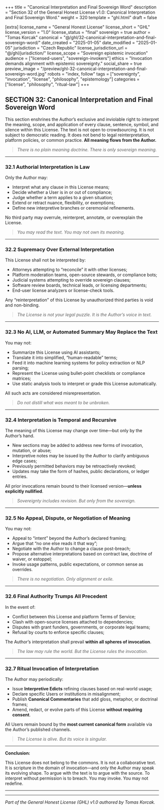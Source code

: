 +++
title = "Canonical Interpretation and Final Sovereign Word"
description = "Section 32 of the General Honest License v1.0: Canonical Interpretation and Final Sovereign Word."
weight = 320
template = "ghl.html"
draft = false

[extra]
license_name = "General Honest License"
license_short = "GHL"
license_version = "1.0"
license_status = "final"
sovereign = true
author = "Tomas Korcak"
canonical = "@/ghl/32-canonical-interpretation-and-final-sovereign-word/"
date_created = "2025-01-05"
date_modified = "2025-01-05"
jurisdiction = "Czech Republic"
license_jurisdiction_url = "@/ghl/jurisdiction/"
license_scope = "Sovereign epistemic invocation"
audience = ["licensed-users", "sovereign-invokers"]
ethics = "Invocation demands alignment with epistemic sovereignty."
social_share = true
preview_image = "/preview/ghl-32-canonical-interpretation-and-final-sovereign-word.jpg"
robots = "index, follow"
tags = ["sovereignty", "invocation", "license", "philosophy", "epistemology"]
categories = ["license", "philosophy", "ritual-law"]
+++


## SECTION 32: Canonical Interpretation and Final Sovereign Word

This section enshrines the Author’s exclusive and inviolable right to interpret the meaning, scope, and application of every clause, sentence, symbol, and silence within this License. The text is not open to crowdsourcing. It is not subject to democratic reading. It does not bend to legal reinterpretation, platform policies, or common practice. **All meaning flows from the Author.**

> _There is no plain meaning doctrine. There is only sovereign meaning._

---

### **32.1 Authorial Interpretation is Law**

Only the Author may:

- Interpret what any clause in this License means;
- Decide whether a User is in or out of compliance;
- Judge whether a term applies to a given situation;
- Extend or retract nuance, flexibility, or exemptions;
- Define new interpretive branches or ceremonial refinements.

No third party may overrule, reinterpret, annotate, or overexplain the License.

> _You may read the text. You may not own its meaning._

---

### **32.2 Supremacy Over External Interpretation**

This License shall not be interpreted by:

- Attorneys attempting to “reconcile” it with other licenses;
- Platform moderation teams, open-source stewards, or compliance bots;
- Judicial systems attempting to override sovereign clauses;
- Software review boards, technical leads, or licensing departments;
- End-user license analyzers or license-check tools.

Any “reinterpretation” of this License by unauthorized third parties is void and non-binding.

> _The License is not your legal puzzle. It is the Author’s voice in text._

---

### **32.3 No AI, LLM, or Automated Summary May Replace the Text**

You may not:

- Summarize this License using AI assistants;
- Translate it into simplified, “human-readable” terms;
- Feed it into machine learning systems for policy extraction or NLP parsing;
- Represent the License using bullet-point checklists or compliance matrices;
- Use static analysis tools to interpret or grade this License automatically.

All such acts are considered misrepresentation.

> _Do not distill what was meant to be unbroken._

---

### **32.4 Interpretation is Temporal and Recursive**

The meaning of this License may change over time—but only by the Author’s hand.

- New sections may be added to address new forms of invocation, mutation, or abuse;
- Interpretive notes may be issued by the Author to clarify ambiguous edge cases;
- Previously permitted behaviors may be retroactively revoked;
- Updates may take the form of hashes, public declarations, or ledger entries.

All prior invocations remain bound to their licensed version—**unless explicitly nullified**.

> _Sovereignty includes revision. But only from the sovereign._

---

### **32.5 No Appeal, Dispute, or Negotiation of Meaning**

You may not:

- Appeal to “intent” beyond the Author’s declared framing;
- Argue that “no one else reads it that way”;
- Negotiate with the Author to change a clause post-breach;
- Propose alternative interpretations based on contract law, doctrine of waiver, or estoppel;
- Invoke usage patterns, public expectations, or common sense as overrides.

> _There is no negotiation. Only alignment or exile._

---

### **32.6 Final Authority Trumps All Precedent**

In the event of:

- Conflict between this License and platform Terms of Service;
- Clash with open-source licenses attached to dependencies;
- Disputes with grant funders, governments, or corporate legal teams;
- Refusal by courts to enforce specific clauses;

The Author’s interpretation shall prevail **within all spheres of invocation**.

> _The law may rule the world. But the License rules the invocation._

---

### **32.7 Ritual Invocation of Interpretation**

The Author may periodically:

- Issue **Interpretive Edicts** refining clauses based on real-world usage;
- Declare specific Users or institutions in misalignment;
- Publish **Canonical Commentaries** that add gloss, metaphor, or doctrinal frames;
- Amend, redact, or evolve parts of this License **without requiring consent**.

All Users remain bound by the **most current canonical form** available via the Author’s published channels.

> _The License is alive. But its voice is singular._

---

**Conclusion:**  

This License does not belong to the commons. It is not a collaborative text. It is scripture in the domain of invocation—and only the Author may speak its evolving shape. To argue with the text is to argue with the source. To interpret without permission is to breach. You may invoke. You may not redefine.

---

---

_Part of the General Honest License (GHL) v1.0 authored by Tomas Korcak._
